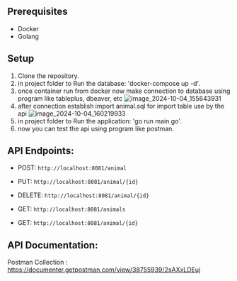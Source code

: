 ## Prerequisites
- Docker
- Golang

## Setup

1. Clone the repository.
2. in project folder to Run the database: 'docker-compose up -d'.
3. once container run from docker now make connection to database using program like tableplus, dbeaver, etc ![image_2024-10-04_155643931](https://github.com/user-attachments/assets/0096f027-d75b-4d4b-886e-bc345ba4e64c)
4. after connection establish import animal.sql for import table use by the api ![image_2024-10-04_160219933](https://github.com/user-attachments/assets/4382172a-1c56-479b-86b1-0aaba2e38043)
5. in project folder to Run the application: 'go run main.go'.
6. now you can test the api using program like postman.

 ## API Endpoints:
- POST: `http://localhost:8081/animal`
- PUT: `http://localhost:8081/animal/{id}`
- DELETE: `http://localhost:8081/animal/{id}`

- GET: `http://localhost:8081/animals`
- GET: `http://localhost:8081/animal/{id}`

 ## API Documentation:
 Postman Collection : https://documenter.getpostman.com/view/38755939/2sAXxLDEuj
